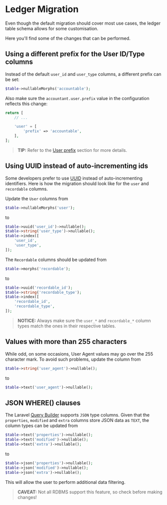 # Ledger Migration
Even though the default migration should cover most use cases, the ledger table schema allows for some customisation.

Here you'll find some of the changes that can be performed.

## Using a different prefix for the User ID/Type columns
Instead of the default `user_id` and `user_type` columns, a different prefix can be set:

```php
$table->nullableMorphs('accountable');
```

Also make sure the `accountant.user.prefix` value in the configuration reflects this change:

```php
return [
    // ...

    'user' = [
        'prefix' => 'accountable',
    ],
];
```

> **TIP:** Refer to the [User prefix](configuration.md#prefix) section for more details.

## Using UUID instead of auto-incrementing ids
Some developers prefer to use [UUID](https://en.wikipedia.org/wiki/Universally_unique_identifier) instead of auto-incrementing identifiers.
Here is how the migration should look like for the `user` and `recordable` columns.

Update the `User` columns from
```php
$table->nullableMorphs('user');
```

to

```php
$table->uuid('user_id')->nullable();
$table->string('user_type')->nullable();
$table->index([
    'user_id', 
    'user_type',
]);
```

The `Recordable` columns should be updated from
```php
$table->morphs('recordable');
```

to

```php
$table->uuid('recordable_id');
$table->string('recordable_type');
$table->index([
    'recordable_id', 
    'recordable_type',
]);
```

> **NOTICE:** Always make sure the `user_*` and `recordable_*` column types match the ones in their respective tables.

## Values with more than 255 characters
While odd, on some occasions, User Agent values may go over the 255 character mark. To avoid such problems, update the column from
```php
$table->string('user_agent')->nullable();
```

to

```php
$table->text('user_agent')->nullable();
```

## JSON WHERE() clauses
The Laravel [Query Builder](https://laravel.com/docs/5.7/queries#json-where-clauses) supports `JSON` type columns.
Given that the `properties`, `modified` and `extra` columns store JSON data as `TEXT`, the column types can be updated from

```php
$table->text('properties')->nullable();
$table->text('modified')->nullable();
$table->text('extra')->nullable();
```

to

```php
$table->json('properties')->nullable();
$table->json('modified')->nullable();
$table->json('extra')->nullable();
```

This will allow the user to perform additional data filtering.

> **CAVEAT:** Not all RDBMS support this feature, so check before making changes!
